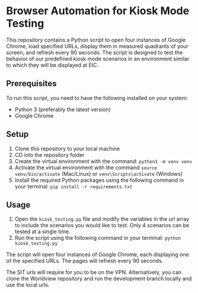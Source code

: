 # Browser Automation for Kiosk Mode Testing

This repository contains a Python script to open four instances of Google Chrome, load specified URLs, display them in measured quadrants of your screen, and refresh every 90 seconds. The script is designed to test the behavior of our predefined kiosk mode scenarios in an environment similar to which they will be displayed at EIC. 

## Prerequisites

To run this script, you need to have the following installed on your system:

- Python 3 (preferably the latest version)
- Google Chrome

## Setup

1. Clone this repository to your local machine
2. CD into the repository folder
3. Create the virtual environment with the command: `python3 -m venv venv`
4. Activate the virtual environment with the command `source venv/bin/activate` (Mac/Linux) or `venv\Scripts\activate` (Windows)
5. Install the required Python packages using the following command in your terminal: `pip install -r requirements.txt`

## Usage

1. Open the `kiosk_testing.py` file and modify the variables in the url array to include the scenarios you would like to test. Only 4 scenarios can be tested at a single time. 
2. Run the script using the following command in your terminal: `python kiosk_testing.py`

The script will open four instances of Google Chrome, each displaying one of the specified URLs. The pages will refresh every 90 seconds.

The SIT urls will require for you to be on the VPN. Alternatively, you can clone the Worldview repository and run the development branch locally and use the local urls. 
